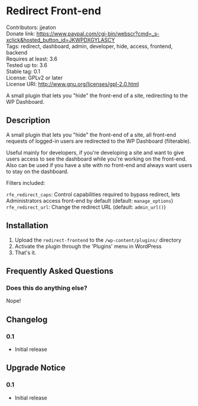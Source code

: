 # Redirect Front-end #

Contributors: jjeaton  
Donate link: https://www.paypal.com/cgi-bin/webscr?cmd=_s-xclick&hosted_button_id=JKWPDXGYLASCY  
Tags: redirect, dashboard, admin, developer, hide, access, frontend, backend  
Requires at least: 3.6  
Tested up to: 3.6  
Stable tag: 0.1  
License: GPLv2 or later  
License URI: http://www.gnu.org/licenses/gpl-2.0.html  

A small plugin that lets you "hide" the front-end of a site, redirecting to the WP Dashboard.

## Description ##

A small plugin that lets you "hide" the front-end of a site, all front-end requests of logged-in users are redirected to the WP Dashboard (filterable).

Useful mainly for developers, if you're developing a site and want to give users access to see the dashboard while you're working on the front-end. Also can be used if you have a site with no front-end and always want users to stay on the dashboard.

Filters included:

`rfe_redirect_caps`: Control capabilities required to bypass redirect, lets Administrators access front-end by default (default: `manage_options`)  
`rfe_redirect_url`: Change the redirect URL (default: `admin_url()`)  

## Installation ##

1. Upload the `redirect-frontend` to the `/wp-content/plugins/` directory
1. Activate the plugin through the 'Plugins' menu in WordPress
1. That's it.

## Frequently Asked Questions ##

### Does this do anything else? ###

Nope!

## Changelog ##

### 0.1 ###
* Initial release

## Upgrade Notice ##

### 0.1 ###
* Initial release
